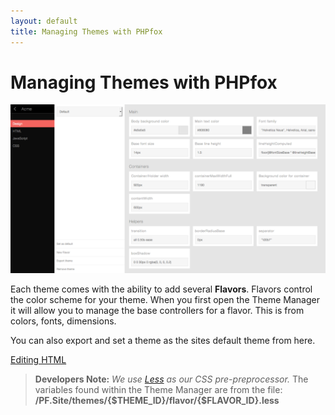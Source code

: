 ```yaml
---
layout: default
title: Managing Themes with PHPfox
---
```

# Managing Themes with PHPfox
![](/assets/img/managing-a-theme.png)

Each theme comes with the ability to add several **Flavors**. Flavors control the color scheme for your theme. When you first
open the Theme Manager it will allow you to manage the base controllers for a flavor. This is from colors, fonts, dimensions.

You can also export and set a theme as the sites default theme from here.

<a href="/themes/html/" class="next">Editing HTML</a>

> **Developers Note:**
> *We use [Less](http://lesscss.org/) as our CSS pre-preprocessor.*
> The variables found within the Theme Manager are from the file: **/PF.Site/themes/{$THEME_ID}/flavor/{$FLAVOR_ID}.less**
